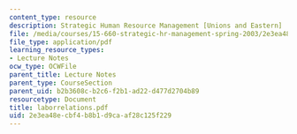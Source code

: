 ```yaml
---
content_type: resource
description: Strategic Human Resource Management [Unions and Eastern]
file: /media/courses/15-660-strategic-hr-management-spring-2003/2e3ea48ecbf4b8b1d9caaf28c125f229_laborrelations.pdf
file_type: application/pdf
learning_resource_types:
- Lecture Notes
ocw_type: OCWFile
parent_title: Lecture Notes
parent_type: CourseSection
parent_uid: b2b3608c-b2c6-f2b1-ad22-d477d2704b89
resourcetype: Document
title: laborrelations.pdf
uid: 2e3ea48e-cbf4-b8b1-d9ca-af28c125f229
---
```

